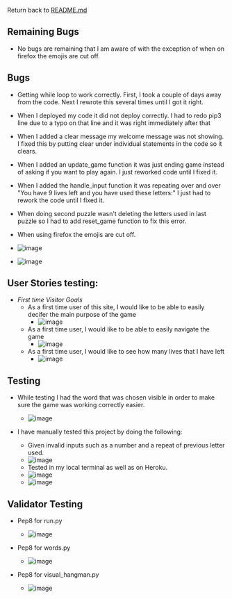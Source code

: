 Return back to [README.md](README.md)

## Remaining Bugs
- No bugs are remaining that I am aware of with the exception of when on firefox the emojis are cut off.

## Bugs
- Getting while loop to work correctly. First, I took a couple of days away from the code. Next I rewrote this several times until I got it right.

- When I deployed my code it did not deploy correctly.  I had to redo pip3 line due to a typo on that line and it was right immediately after that

- When I added a clear message my welcome message was not showing.  I fixed this by putting clear under individual statements in the code so it clears.

- When I added an update_game function it was just ending game instead of asking if you want to play again.  I just reworked code until I fixed it.

- When I added the handle_input function it was repeating over and over "You have 9 lives left and you have used these letters:"  I just had to rework the code until I fixed it. 

- When doing second puzzle wasn't deleting the letters used in last puzzle so I had to add reset_game function to fix this error.

- When using firefox the emojis are cut off.
- ![image](testing/testing_firefox.jpg)
- ![image](testing/testing_skull.jpg)

## User Stories testing:
- _First time Visitor Goals_
  - As a first time user of this site, I would like to be able to easily decifer the main purpose of the game
    - ![image](testing/testing_story1.png)
  - As a first time user, I would like to be able to easily navigate the game
    - ![image](testing/testing_heroku.png)
  - As a first time user, I would like to see how many lives that I have left
    - ![image](testing/start_of_hangman.jpg)


## Testing

- While testing I had the word that was chosen visible in order to make sure the game was working correctly easier.
    - ![image](testing/testing_story1.png)

- I have manually tested this project by doing the following:
    - Given invalid inputs such as a number and a repeat of previous letter used.
    - ![image](testing/notvalidletter.jpg)
    - Tested in my local terminal as well as on Heroku.
    - ![image](testing/testing_gitpod.jpg)
    - ![image](testing/testing_heroku.png)


## Validator Testing
-  Pep8 for run.py
     - ![image](testing/pep8.png)

-  Pep8 for words.py
     - ![image](testing/testing_pep8_words.py.jpg)

-  Pep8 for visual_hangman.py
     - ![image](testing/testing_pep8_visual_hangman.png)